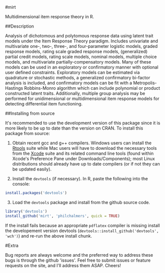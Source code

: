 #mirt

Multidimensional item response theory in R. 

##Description

Analysis of dichotomous and polytomous response data using latent
trait models under the Item Response Theory paradigm. Includes univariate
and multivariate one-, two-, three-, and four-parameter logistic models,
graded response models, rating scale graded response models, (generalized)
partial credit models, rating scale models, nominal models, multiple choice
models, and multivariate partially-compensatory models. Many of these models 
can be used in an exploratory or confirmatory manner with optional user defined 
constraints. Exploratory models can be estimated via quadrature or
stochastic methods, a generalized confirmatory bi-factor analysis is
included, and confirmatory models can be fit with a Metropolis-Hastings
Robbins-Monro algorithm which can include polynomial or product constructed
latent traits. Additionally, multiple group analysis may be performed for
unidimensional or multidimensional item response models for detecting
differential item functioning.
    
##Installing from source

It's recommended to use the development version of this package since it is more likely to be up to date 
than the version on CRAN. To install this package from source: 

1) Obtain recent gcc and g++ compilers. Windows users can install the
   [Rtools](http://cran.r-project.org/bin/windows/Rtools/) suite while Mac users will have to
   download the necessary tools from the [Xcode](https://itunes.apple.com/ca/app/xcode/id497799835?mt=12) suite and its
   related command line tools (found within Xcode's Preference Pane under Downloads/Components); most Linux
   distributions should already have up to date compilers (or if not they can be updated easily). 

2) Install the `devtools` (if necessary). In R, paste the following into the console:

```r
install.packages('devtools')
```

3) Load the `devtools` package and install from the github source code. 
 
```r
library('devtools')
install_github('mirt', 'philchalmers', quick = TRUE)
```

If the install fails because an appropriate `pdflatex` compiler is missing install the developement 
version devtools (`devtools::install_github('devtools', 'wch')`) and re-run the above install chunk.

#Extra

Bug reports are always welcome and the preferred way to address these bugs is through
the github 'issues'. Feel free to submit issues or feature requests on the site, and I'll 
address them ASAP. Cheers!
